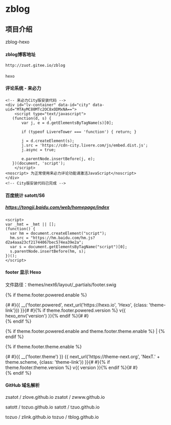 # zblog

## 项目介绍
zblog-hexo

#### zblog博客地址
    http://zuot.gitee.io/zblog

####
    hexo


#### 评论系统 - 来必力
    <!-- 来必力City版安装代码 -->
    <div id="lv-container" data-id="city" data-uid="MTAyMC80MTc2OC8xODMxNA==">
    	<script type="text/javascript">
       (function(d, s) {
           var j, e = d.getElementsByTagName(s)[0];

           if (typeof LivereTower === 'function') { return; }

           j = d.createElement(s);
           j.src = 'https://cdn-city.livere.com/js/embed.dist.js';
           j.async = true;

           e.parentNode.insertBefore(j, e);
       })(document, 'script');
    	</script>
    <noscript> 为正常使用来必力评论功能请激活JavaScript</noscript>
    </div>
    <!-- City版安装代码已完成 -->


#### 百度统计 satott/S6
##### https://tongji.baidu.com/web/homepage/index
    <script>
    var _hmt = _hmt || [];
    (function() {
      var hm = document.createElement("script");
      hm.src = "https://hm.baidu.com/hm.js?d2a4aaa23cf21744067bec574ea39e2a";
      var s = document.getElementsByTagName("script")[0];
      s.parentNode.insertBefore(hm, s);
    })();
    </script>




#### footer 显示 Hexo
文件路径：themes/next6/layout/_partials/footer.swig

{% if theme.footer.powered.enable %}
  <div class="powered-by">{#
  #}{{ __('footer.powered', next_url('https://hexo.io', 'Hexo', {class: 'theme-link'})) }}{#
  #}{% if theme.footer.powered.version %} v{{ hexo_env('version') }}{% endif %}{#
 #}</div>
{% endif %}

{% if theme.footer.powered.enable and theme.footer.theme.enable %}
  <span class="post-meta-divider">|</span>
{% endif %}

{% if theme.footer.theme.enable %}
  <div class="theme-info">{#
  #}{{ __('footer.theme') }}  {{ next_url('https://theme-next.org', 'NexT.' + theme.scheme, {class: 'theme-link'}) }}{#
  #}{% if theme.footer.theme.version %} v{{ version }}{% endif %}{#
#}</div>
{% endif %}








#### GitHub 域名解析





zsatot
/
zlove.github.io
zsatot
/
zwww.github.io

satott
/
tozuo.github.io
satott
/
tzuo.github.io


tozuo
/
zlink.github.io
tozuo
/
tblog.github.io


